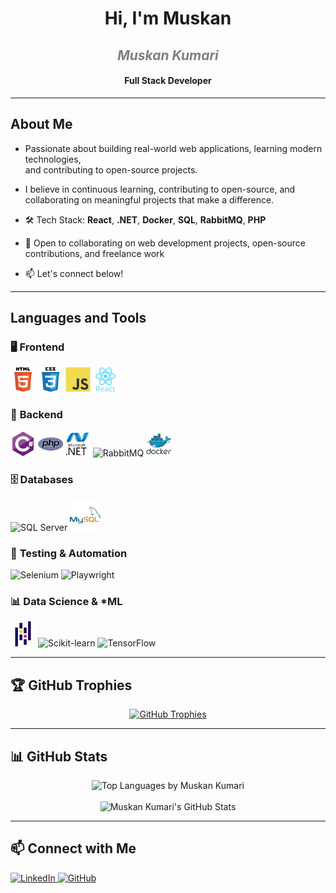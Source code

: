 <h1 align="center"> Hi, I'm Muskan </h1>
<h2 align="center" style="color: grey;"><i>Muskan Kumari</i></h2>
<h4 align="center"><strong>Full Stack Developer</strong></h4>

---


##  About Me

- Passionate about building real-world web applications, learning modern technologies,<br />
and contributing to open-source projects.

- I believe in continuous learning, contributing to open-source, and collaborating on meaningful projects that make a difference.

- 🛠️ Tech Stack: **React**, **.NET**, **Docker**, **SQL**, **RabbitMQ**, **PHP**
- 🤝 Open to collaborating on web development projects, open-source contributions, and freelance work
- 📫 Let's connect below!

---

##  Languages and Tools

### 🖥️ **Frontend**

<p align="left">
  <img src="https://raw.githubusercontent.com/devicons/devicon/master/icons/html5/html5-original-wordmark.svg" alt="HTML5" width="40" height="40"/>
  <img src="https://raw.githubusercontent.com/devicons/devicon/master/icons/css3/css3-original-wordmark.svg" alt="CSS3" width="40" height="40"/>
  <img src="https://raw.githubusercontent.com/devicons/devicon/master/icons/javascript/javascript-original.svg" alt="JavaScript" width="40" height="40"/>
  <img src="https://raw.githubusercontent.com/devicons/devicon/master/icons/react/react-original-wordmark.svg" alt="React" width="40" height="40"/>
</p>



### 🧠 **Backend**

<p align="left">
  <img src="https://raw.githubusercontent.com/devicons/devicon/master/icons/csharp/csharp-original.svg" alt="C#" width="40" height="40"/>
  <img src="https://raw.githubusercontent.com/devicons/devicon/master/icons/php/php-original.svg" alt="PHP" width="40" height="40"/>
  <img src="https://raw.githubusercontent.com/devicons/devicon/master/icons/dot-net/dot-net-original-wordmark.svg" alt=".NET" width="40" height="40"/>
  <img src="https://www.vectorlogo.zone/logos/rabbitmq/rabbitmq-icon.svg" alt="RabbitMQ" width="40" height="40"/>
  <img src="https://raw.githubusercontent.com/devicons/devicon/master/icons/docker/docker-original-wordmark.svg" alt="Docker" width="40" height="40"/>
</p>



### 🗄️ **Databases**

<p align="left">
  <img src="https://www.svgrepo.com/show/303229/microsoft-sql-server-logo.svg" alt="SQL Server" width="50" height="50"/>
  <img src="https://raw.githubusercontent.com/devicons/devicon/master/icons/mysql/mysql-original-wordmark.svg" alt="MySQL" width="50" height="50"/>
</p>


### 🧪 **Testing & Automation**

<p align="left">
  <img src="https://raw.githubusercontent.com/detain/svg-logos/780f25886640cef088af994181646db2f6b1a3f8/svg/selenium-logo.svg" alt="Selenium" width="40" height="40"/>
  <img src="https://playwright.dev/img/playwright-logo.svg" alt="Playwright" width="40" height="40"/>
</p>



### 📊 **Data Science & \*ML**

<p align="left">
  <img src="https://raw.githubusercontent.com/devicons/devicon/2ae2a900d2f041da66e950e4d48052658d850630/icons/pandas/pandas-original.svg" alt="Pandas" width="40" height="40"/>
  <img src="https://upload.wikimedia.org/wikipedia/commons/0/05/Scikit_learn_logo_small.svg" alt="Scikit-learn" width="40" height="40"/>
  <img src="https://www.vectorlogo.zone/logos/tensorflow/tensorflow-icon.svg" alt="TensorFlow" width="40" height="40"/>
</p>

---

## 🏆 GitHub Trophies

<p align="center">
  <a href="https://github-profile-trophy.vercel.app/?username=muskankumarimk&theme=discord&no-frame=true&no-bg=false&margin-w=4">
    <img src="https://github-profile-trophy.vercel.app/?username=muskankumarimk&theme=discord&no-frame=true&no-bg=false&margin-w=4" alt="GitHub Trophies"/>
  </a>
</p>

---

## 📊 GitHub Stats

<p align="center">
  <img src="https://github-readme-stats.vercel.app/api/top-langs/?username=muskankumarimk&layout=compact&theme=default" alt="Top Languages by Muskan Kumari" />
  <br><br>
  <img src="https://github-readme-stats.vercel.app/api?username=muskankumarimk&show_icons=true&theme=default&locale=en" alt="Muskan Kumari's GitHub Stats" />
</p>

---

## 📫 Connect with Me

<p align="left">
  <a href="https://www.linkedin.com/in/muskan-kumari-739a532ba" target="_blank">
    <img src="https://img.shields.io/badge/LinkedIn-MuskanKumari-blue?logo=linkedin" alt="LinkedIn"/>
  </a>
  <a href="https://github.com/muskankumarimk" target="_blank">
    <img src="https://img.shields.io/badge/GitHub-muskankumarimk-181717?logo=github" alt="GitHub"/>
  </a>
</p>
